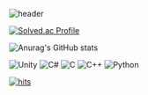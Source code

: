 ![header](https://capsule-render.vercel.app/api?type=wave&color=auto&height=300&section=header&text=SEO'%20GitHub&animation=twinkling&fontSize=90)

[![Solved.ac Profile](http://mazassumnida.wtf/api/v2/generate_badge?boj=dnfl111)](https://solved.ac/dnfl111/)

![Anurag's GitHub stats](https://github-readme-stats.vercel.app/api?username=Seo98&hide=contribs&show_icons=true&theme=dark)

![Unity](https://img.shields.io/badge/unity-%23000000.svg?style=for-the-badge&logo=unity&logoColor=white)
![C#](https://img.shields.io/badge/c%23-%23239120.svg?style=for-the-badge&logo=csharp&logoColor=white)
![C](https://img.shields.io/badge/c-%2300599C.svg?style=for-the-badge&logo=c&logoColor=white)
![C++](https://img.shields.io/badge/c++-%2300599C.svg?style=for-the-badge&logo=c%2B%2B&logoColor=white)
![Python](https://img.shields.io/badge/python-3670A0?style=for-the-badge&logo=python&logoColor=ffdd54)

[![hits](https://myhits.vercel.app/api/hit/https%3A%2F%2Fmyhits.vercel.app?color=blue&label=hits&size=large&base_count=99999)](https://myhits.vercel.app)